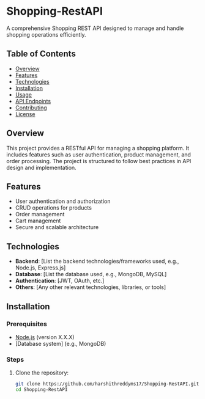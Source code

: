 # Shopping-RestAPI

A comprehensive Shopping REST API designed to manage and handle shopping operations efficiently.

## Table of Contents

- [Overview](#overview)
- [Features](#features)
- [Technologies](#technologies)
- [Installation](#installation)
- [Usage](#usage)
- [API Endpoints](#api-endpoints)
- [Contributing](#contributing)
- [License](#license)

## Overview

This project provides a RESTful API for managing a shopping platform. It includes features such as user authentication, product management, and order processing. The project is structured to follow best practices in API design and implementation.

## Features

- User authentication and authorization
- CRUD operations for products
- Order management
- Cart management
- Secure and scalable architecture

## Technologies

- **Backend**: [List the backend technologies/frameworks used, e.g., Node.js, Express.js]
- **Database**: [List the database used, e.g., MongoDB, MySQL]
- **Authentication**: [JWT, OAuth, etc.]
- **Others**: [Any other relevant technologies, libraries, or tools]

## Installation

### Prerequisites

- [Node.js](https://nodejs.org/) (version X.X.X)
- [Database system] (e.g., MongoDB)

### Steps

1. Clone the repository:
   ```bash
   git clone https://github.com/harshithreddyms17/Shopping-RestAPI.git
   cd Shopping-RestAPI
